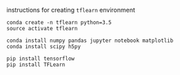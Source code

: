 instructions for creating `tflearn` environment

```
conda create -n tflearn python=3.5
source activate tflearn

conda install numpy pandas jupyter notebook matplotlib
conda install scipy h5py

pip install tensorflow
pip install TFLearn

```
